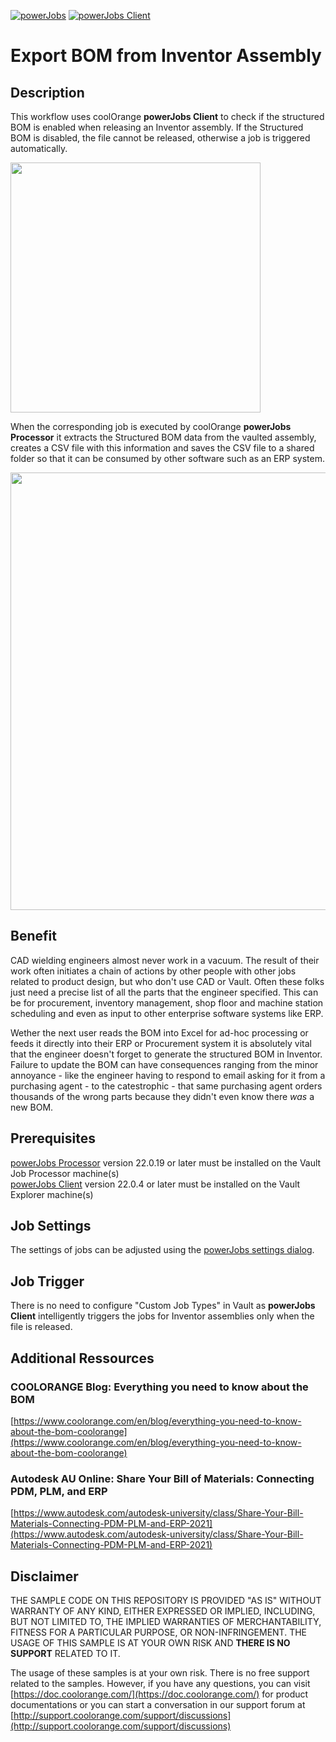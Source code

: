 [![powerJobs](https://img.shields.io/badge/powerJobs_Processor-22.0.19-orange.svg)](https://www.coolorange.com/powerjobs)
[![powerJobs Client](https://img.shields.io/badge/powerJobs_Client-22.0.4-orange.svg)](https://www.coolorange.com/powerjobs)

# Export BOM from Inventor Assembly

## Description

This workflow uses coolOrange **powerJobs Client** to check if the structured BOM is enabled when releasing an Inventor assembly. If the Structured BOM is disabled, the file cannot be released, otherwise a job is triggered automatically. 

<img src="https://user-images.githubusercontent.com/5640189/159670406-4da7e053-c622-4107-80ad-43c56e7d77c8.PNG" width="400">

When the corresponding job is executed by coolOrange **powerJobs Processor** it extracts the Structured BOM data from the vaulted assembly, creates a CSV file with this information and saves the CSV file to a shared folder so that it can be consumed by other software such as an ERP system.

<img src="https://user-images.githubusercontent.com/5640189/159669328-dd70fd63-38f1-487e-a06f-66ab90160761.png" width="700">

## Benefit

CAD wielding engineers almost never work in a vacuum. The result of their work often initiates a chain of actions by other people with other jobs related to product design, but who don't use CAD or Vault. Often these folks just need a precise list of all the parts that the engineer specified. This can be for procurement, inventory management, shop floor and machine station scheduling and even as input to other enterprise software systems like ERP. 

Wether the next user reads the BOM into Excel for ad-hoc processing or feeds it directly into their ERP or Procurement system it is absolutely vital that the engineer doesn't forget to generate the structured BOM in Inventor. Failure to update the BOM can have consequences ranging from the minor annoyance - like the engineer having to respond to email asking for it from a purchasing agent - to the catestrophic - that same purchasing agent orders thousands of the wrong parts because they didn't even know there *was* a new BOM.


## Prerequisites
[powerJobs Processor](https://www.coolorange.com/powerjobs) version 22.0.19 or later must be installed on the Vault Job Processor machine(s)  
[powerJobs Client](https://www.coolorange.com/powerjobs) version 22.0.4 or later must be installed on the Vault Explorer machine(s)  


## Job Settings
The settings of jobs can be adjusted using the [powerJobs  settings dialog](https://doc.coolorange.com/projects/coolorange-powerjobsprocessordocs/en/stable/job_configuration/#powerjobs-settings-dialog).

## Job Trigger
There is no need to configure "Custom Job Types" in Vault as **powerJobs Client** intelligently triggers the jobs for Inventor assemblies only when the file is released.

## Additional Ressources

### COOLORANGE Blog: Everything you need to know about the BOM
[https://www.coolorange.com/en/blog/everything-you-need-to-know-about-the-bom-coolorange](https://www.coolorange.com/en/blog/everything-you-need-to-know-about-the-bom-coolorange)

### Autodesk AU Online: Share Your Bill of Materials: Connecting PDM, PLM, and ERP
[https://www.autodesk.com/autodesk-university/class/Share-Your-Bill-Materials-Connecting-PDM-PLM-and-ERP-2021](https://www.autodesk.com/autodesk-university/class/Share-Your-Bill-Materials-Connecting-PDM-PLM-and-ERP-2021)


## Disclaimer

THE SAMPLE CODE ON THIS REPOSITORY IS PROVIDED "AS IS" WITHOUT WARRANTY OF ANY KIND, EITHER EXPRESSED OR IMPLIED, INCLUDING, BUT NOT LIMITED TO, THE IMPLIED WARRANTIES OF MERCHANTABILITY, FITNESS FOR A PARTICULAR PURPOSE, OR NON-INFRINGEMENT.
THE USAGE OF THIS SAMPLE IS AT YOUR OWN RISK AND **THERE IS NO SUPPORT** RELATED TO IT.

The usage of these samples is at your own risk. There is no free support related to the samples. However, if you have any questions, you can visit [https://doc.coolorange.com/](https://doc.coolorange.com/) for product documentations or you can start a conversation in our support forum at [http://support.coolorange.com/support/discussions](http://support.coolorange.com/support/discussions)
